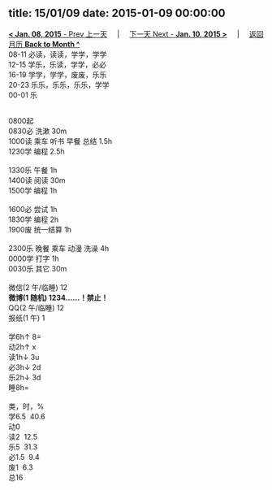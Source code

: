 title: 15/01/09
date: 2015-01-09 00:00:00
---
[**< Jan. 08, 2015** - Prev 上一天](/lifelogs/2015/01/d08.html) &nbsp; &nbsp; | &nbsp; &nbsp; [下一天 Next - **Jan. 10, 2015 >**](/lifelogs/2015/01/d10.html) &nbsp; &nbsp; |  &nbsp; &nbsp; [返回月历 **Back to Month ^**](/lifelogs/2015/01/index.html)
<br/>08-11 必读，读读，学学，学学<br/>12-15 学乐，乐读，学学，必必<br/>16-19 学学，学学，废废，乐乐<br/>20-23 乐乐，乐乐，乐乐，学学<br/>00-01 乐<div><br/></div>0800起<br/>0830必 洗漱 30m<br/>1000读 乘车 听书 早餐 总结 1.5h<br/>1230学 编程 2.5h<div><br/></div>1330乐 午餐 1h<br/>1400读 阅读 30m<br/>1500学 编程 1h<div><br/></div>1600必 尝试 1h<br/>1830学 编程 2h<br/>1900废 统一结算 1h<div><br/></div>2300乐 晚餐 乘车 动漫 洗澡 4h<br/>0000学 打字 1h<br/>0030乐 其它 30m<div><br/></div>微信(2 午/临睡) 12<br/><b>微博(1 随机) 1234……！禁止！</b><br/>QQ(2 午/临睡) 12<br/>报纸(1 午) 1<div><br/></div>学6h↑ 8=<br/>动2h↑ x<br/>读1h↓ 3u<br/>必3h↓ 2d<br/>乐2h↓ 3d<br/>睡8h=<div><br/></div>类，时，%<br/>学6.5  40.6<br/>动0<br/>读2  12.5<br/>乐5  31.3<br/>必1.5  9.4<br/>废1  6.3<br/>总16